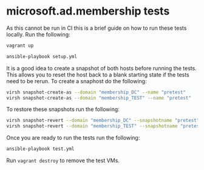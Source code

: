# microsoft.ad.membership tests

As this cannot be run in CI this is a brief guide on how to run these tests locally.
Run the following:

```bash
vagrant up

ansible-playbook setup.yml
```

It is a good idea to create a snapshot of both hosts before running the tests.
This allows you to reset the host back to a blank starting state if the tests need to be rerun.
To create a snaphost do the following:

```bash
virsh snapshot-create-as --domain "membership_DC" --name "pretest"
virsh snapshot-create-as --domain "membership_TEST" --name "pretest"
```

To restore these snapshots run the following:

```bash
virsh snapshot-revert --domain "membership_DC" --snapshotname "pretest" --running
virsh snapshot-revert --domain "membership_TEST" --snapshotname "pretest" --running
```

Once you are ready to run the tests run the following:

```bash
ansible-playbook test.yml
```

Run `vagrant destroy` to remove the test VMs.
